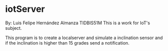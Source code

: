 # iotServer
By: Luis Felipe Hernández Almanza
TIDBIS51M
This is a work for IoT's subject.

This program is to create a localserver and simulate a inclination sensor and if the inclination is higher than 15 grades send a notification.
